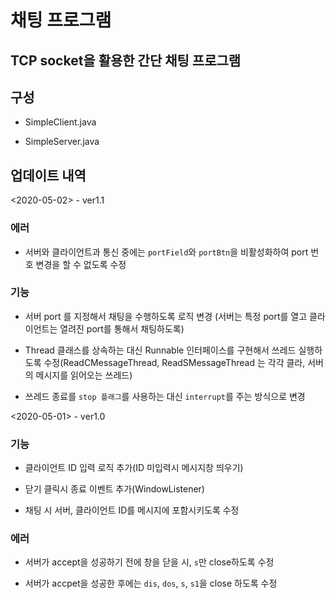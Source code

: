 # 채팅 프로그램

 ##   TCP socket을 활용한 간단 채팅 프로그램

##   구성

* SimpleClient.java

* SimpleServer.java

  

##  업데이트 내역

<2020-05-02> - ver1.1

### 에러

* 서버와 클라이언트과 통신 중에는 `portField`와 `portBtn`을 비활성화하여 port 번호 변경을 할 수 없도록 수정



### 기능

* 서버 port 를 지정해서 채팅을 수행하도록 로직 변경 (서버는 특정 port를 열고 클라이언트는 열려진 port를 통해서 채팅하도록)

* Thread 클래스를 상속하는 대신 Runnable 인터페이스를 구현해서 쓰레드 실행하도록 수정(ReadCMessageThread, ReadSMessageThread 는 각각 클라, 서버의 메시지를 읽어오는 쓰레드)

* 쓰레드 종료를 `stop 플래그`를 사용하는 대신 `interrupt`를 주는 방식으로 변경

  

<2020-05-01> - ver1.0

### 기능

- 클라이언트 ID 입력 로직 추가(ID 미입력시 메시지창 띄우기)

- 닫기 클릭시 종료 이벤트 추가(WindowListener)

- 채팅 시 서버, 클라이언트 ID를 메시지에 포함시키도록 수정

  

### 에러

- 서버가 accept을 성공하기 전에 창을 닫을 시, `s`만 close하도록 수정

- 서버가 accpet을 성공한 후에는 `dis`, `dos`, `s`, `s1`을 close 하도록 수정

  

  